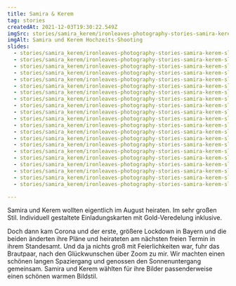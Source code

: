 ```yaml
---
title: Samira & Kerem
tag: stories
createdAt: 2021-12-03T19:30:22.549Z
imgSrc: stories/samira_kerem/ironleaves-photography-stories-samira-kerem.jpg
imgAlt: Samira und Kerem Hochzeits-Shooting
slides:
  - stories/samira_kerem/ironleaves-photography-stories-samira-kerem-slider-wald-ungestellt-momentaufnahme.jpg
  - stories/samira_kerem/ironleaves-photography-stories-samira-kerem-slider-autoschmuck-mercedes-sonnenuntergang.jpg
  - stories/samira_kerem/ironleaves-photography-stories-samira-kerem-slider-kuss-sonnenuntergang.jpg
  - stories/samira_kerem/ironleaves-photography-stories-samira-kerem-slider-autoschmuck-rosen.jpg
  - stories/samira_kerem/ironleaves-photography-stories-samira-kerem-slider-wald-verliebt.jpg
  - stories/samira_kerem/ironleaves-photography-stories-samira-kerem-slider-blick-in-die-augen.jpg
  - stories/samira_kerem/ironleaves-photography-stories-samira-kerem-slider-braeutigam-blumenschmuck-anstecker.jpg
  - stories/samira_kerem/ironleaves-photography-stories-samira-kerem-slider-braut-authentisch-natuerlich.jpg
  - stories/samira_kerem/ironleaves-photography-stories-samira-kerem-slider-brautkleid-prinzessin.jpg
  - stories/samira_kerem/ironleaves-photography-stories-samira-kerem-slider-kuss-wiese-sonnenuntergang.jpg
  - stories/samira_kerem/ironleaves-photography-stories-samira-kerem-slider-lens-flare.jpg
  - stories/samira_kerem/ironleaves-photography-stories-samira-kerem-slider-lensflare.jpg
  - stories/samira_kerem/ironleaves-photography-stories-samira-kerem-slider-naehe-vertraulichkeit.jpg
  - stories/samira_kerem/ironleaves-photography-stories-samira-kerem-slider-ringe-detailansicht.jpg
  - stories/samira_kerem/ironleaves-photography-stories-samira-kerem-slider-sonnenuntergang-kuss.jpg
  - stories/samira_kerem/ironleaves-photography-stories-samira-kerem-slider-sonnenuntergang-wiese.jpg
  - stories/samira_kerem/ironleaves-photography-stories-samira-kerem-slider-tanz-ungestellt.jpg
  - stories/samira_kerem/ironleaves-photography-stories-samira-kerem-slider-wald-natuerliches-licht.jpg
  - stories/samira_kerem/ironleaves-photography-stories-samira-kerem-slider-wald-panorama.jpg
  - stories/samira_kerem/ironleaves-photography-stories-samira-kerem-slider-wald-schnappschuss.jpg
  - stories/samira_kerem/ironleaves-photography-stories-samira-kerem-slider-wald-shooting.jpg

---
```

Samira und Kerem wollten eigentlich im August heiraten. Im sehr großen Stil.
Individuell gestaltete Einladungskarten mit Gold-Veredelung inklusive. 
<!--more-->
Doch dann kam Corona und der erste, größere Lockdown in Bayern und die beiden änderten ihre Pläne und heirateten am nächsten freien Termin in ihrem Standesamt. Und da ja nichts groß mit Feierlichkeiten war, fuhr das Brautpaar, nach den Glückwunschen über Zoom zu mir. Wir machten einen schönen langen Spaziergang und genossen den Sonnenuntergang gemeinsam. Samira und Kerem wählten für ihre Bilder passenderweise einen schönen warmen Bildstil.
